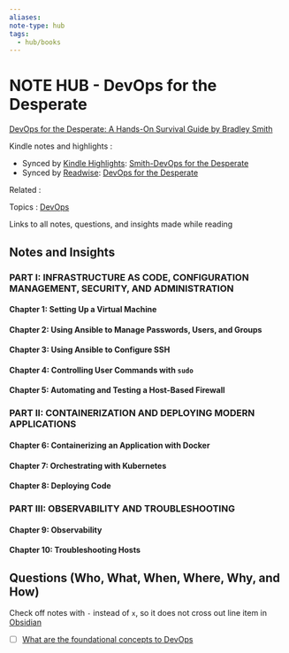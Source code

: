 ```yaml
---
aliases:
note-type: hub
tags:
  - hub/books
---
```


# NOTE HUB - DevOps for the Desperate

[DevOps for the Desperate: A Hands-On Survival Guide by Bradley Smith](https://nostarch.com/devops-desperate)

Kindle notes and highlights :

- Synced by [Kindle Highlights](https://github.com/hadynz/obsidian-kindle-plugin): [Smith-DevOps for the Desperate](../../kindle-highlights/Smith-DevOps%20for%20the%20Desperate.md)
- Synced by [Readwise](https://readwise.io/): [DevOps for the Desperate](../../Readwise/Books/DevOps%20for%20the%20Desperate.md)

Related :

Topics : [DevOps](DevOps)

Links to all notes, questions, and insights made while reading

## Notes and Insights

### PART I: INFRASTRUCTURE AS CODE, CONFIGURATION MANAGEMENT, SECURITY, AND ADMINISTRATION

#### **Chapter 1:** Setting Up a Virtual Machine

#### **Chapter 2:** Using Ansible to Manage Passwords, Users, and Groups

#### **Chapter 3:** Using Ansible to Configure SSH

#### **Chapter 4:** Controlling User Commands with `sudo`

#### **Chapter 5:** Automating and Testing a Host-Based Firewall

### **PART II: CONTAINERIZATION AND DEPLOYING MODERN APPLICATIONS**

#### **Chapter 6:** Containerizing an Application with Docker

#### **Chapter 7:** Orchestrating with Kubernetes

#### **Chapter 8:** Deploying Code

### **PART III: OBSERVABILITY AND TROUBLESHOOTING**

#### **Chapter 9:** Observability

#### **Chapter 10:** Troubleshooting Hosts

## Questions (Who, What, When, Where, Why, and How)

Check off notes with `-` instead of `x`, so it does not cross out line item in [Obsidian](https://obsidian.md/)

- [ ] [What are the foundational concepts to DevOps](What%20are%20the%20foundational%20concepts%20to%20DevOps.md)
